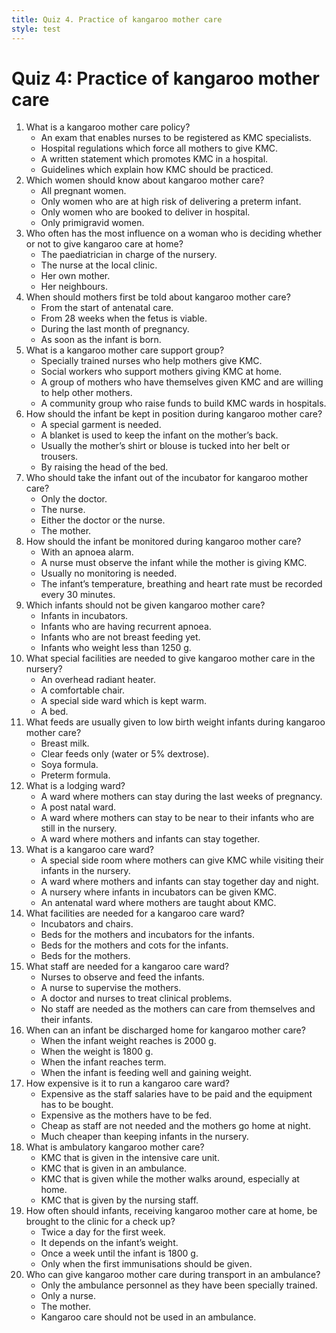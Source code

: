 ```yaml
---
title: Quiz 4. Practice of kangaroo mother care
style: test
---
```


# Quiz 4: Practice of kangaroo mother care

1.	What is a kangaroo mother care policy?
	-	An exam that enables nurses to be registered as KMC specialists.
	-	Hospital regulations which force all mothers to give KMC.
	+	A written statement which promotes KMC in a hospital.
	-	Guidelines which explain how KMC should be practiced.
2.	Which women should know about kangaroo mother care?
	+	All pregnant women.
	-	Only women who are at high risk of delivering a preterm infant.
	-	Only women who are booked to deliver in hospital.
	-	Only primigravid women.
3.	Who often has the most influence on a woman who is deciding whether or not to give kangaroo care at home?
	-	The paediatrician in charge of the nursery.
	-	The nurse at the local clinic.
	+	Her own mother.
	-	Her neighbours.
4.	When should mothers first be told about kangaroo mother care?
	+	From the start of antenatal care.
	-	From 28 weeks when the fetus is viable.
	-	During the last month of pregnancy.
	-	As soon as the infant is born.
5.	What is a kangaroo mother care support group?
	-	Specially trained nurses who help mothers give KMC.
	-	Social workers who support mothers giving KMC at home.
	+	A group of mothers who have themselves given KMC and are willing to help other mothers.
	-	A community group who raise funds to build KMC wards in hospitals.
6.	How should the infant be kept in position during kangaroo mother care?
	-	A special garment is needed.
	-	A blanket is used to keep the infant on the mother’s back.
	+	Usually the mother’s shirt or blouse is tucked into her belt or trousers.
	-	By raising the head of the bed.
7.	Who should take the infant out of the incubator for kangaroo mother care?
	-	Only the doctor.
	-	The nurse.
	-	Either the doctor or the nurse.
	+	The mother.
8.	How should the infant be monitored during kangaroo mother care?
	-	With an apnoea alarm.
	-	A nurse must observe the infant while the mother is giving KMC.
	+	Usually no monitoring is needed.
	-	The infant’s temperature, breathing and heart rate must be recorded every 30 minutes.
9.	Which infants should not be given kangaroo mother care?
	-	Infants in incubators.
	+	Infants who are having recurrent apnoea.
	-	Infants who are not breast feeding yet.
	-	Infants who weight less than 1250 g.
10.	What special facilities are needed to give kangaroo mother care in the nursery?
	-	An overhead radiant heater.
	+	A comfortable chair.
	-	A special side ward which is kept warm.
	-	A bed.
11.	What feeds are usually given to low birth weight infants during kangaroo mother care?
	+	Breast milk.
	-	Clear feeds only (water or 5% dextrose).
	-	Soya formula.
	-	Preterm formula.
12.	What is a lodging ward?
	-	A ward where mothers can stay during the last weeks of pregnancy.
	-	A post natal ward.
	+	A ward where mothers can stay to be near to their infants who are still in the nursery.
	-	A ward where mothers and infants can stay together.
13.	What is a kangaroo care ward?
	-	A special side room where mothers can give KMC while visiting their infants in the nursery.
	+	A ward where mothers and infants can stay together day and night.
	-	A nursery where infants in incubators can be given KMC.
	-	An antenatal ward where mothers are taught about KMC.
14.	What facilities are needed for a kangaroo care ward?
	-	Incubators and chairs.
	-	Beds for the mothers and incubators for the infants.
	-	Beds for the mothers and cots for the infants.
	+	Beds for the mothers.
15.	What staff are needed for a kangaroo care ward?
	-	Nurses to observe and feed the infants.
	+	A nurse to supervise the mothers.
	-	A doctor and nurses to treat clinical problems.
	-	No staff are needed as the mothers can care from themselves and their infants.
16.	When can an infant be discharged home for kangaroo mother care?
	-	When the infant weight reaches is 2000 g.
	-	When the weight is 1800 g.
	-	When the infant reaches term.
	+	When the infant is feeding well and gaining weight.
17.	How expensive is it to run a kangaroo care ward?
	-	Expensive as the staff salaries have to be paid and the equipment has to be bought.
	-	Expensive as the mothers have to be fed.
	-	Cheap as staff are not needed and the mothers go home at night.
	+	Much cheaper than keeping infants in the nursery.
18.	What is ambulatory kangaroo mother care?
	-	KMC that is given in the intensive care unit.
	-	KMC that is given in an ambulance.
	+	KMC that is given while the mother walks around, especially at home.
	-	KMC that is given by the nursing staff.
19.	How often should infants, receiving kangaroo mother care at home, be brought to the clinic for a check up?
	-	Twice a day for the first week.
	+	It depends on the infant’s weight.
	-	Once a week until the infant is 1800 g.
	-	Only when the first immunisations should be given.
20.	Who can give kangaroo mother care during transport in an ambulance?
	-	Only the ambulance personnel as they have been specially trained.
	-	Only a nurse.
	+	The mother.
	-	Kangaroo care should not be used in an ambulance.
